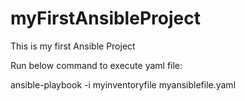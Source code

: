 # myFirstAnsibleProject
This is my first Ansible Project

Run below command to execute yaml file:

ansible-playbook -i myinventoryfile myansiblefile.yaml
